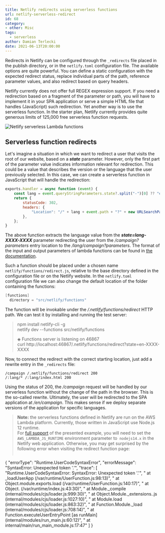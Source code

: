 ```yaml
---
title: Netlify redirects using serverless functions
url: netlify-serverless-redirect
id: 68
category:
- other: Misc
tags:
  - serverless
author: Damian Terlecki
date: 2021-06-13T20:00:00
---
```


Redirects in Netlify can be configured through the `_redirects` file placed in the publish directory,
or in the `netlify.toml` configuration file. The available options are quite powerful. You can define a
static configuration with the expected redirect status, replace individual parts of the path,
reference parameter values, and also redirect based on query headers.

Netlify currently does not offer full REGEX expression support.
If you need a redirection based on a fragment of the parameter or path, you will have to implement it in your SPA application
or serve a simple HTML file that handles (JavaScript) such redirection. Yet another way is to use the serverless function.
In the starter plan, Netlify currently provides quite generous limits of 125,000 free serverless function requests.

<img src="/img/hq/netlify-functions.png" alt="Netlify serverless Lambda functions" title="Netlify serverless Lambda function logs">

## Serverless function redirects

Let's imagine a situation in which we want to redirect a user that visits the root of our website, based on a ***state*** parameter.
However, only the first part of the parameter value indicates information relevant for redirection.
This could be a value that describes the version or the language that the user previously selected.
In this case, we can create a serverless function in JavaScript that will handle the redirection:
```javascript
exports.handler = async function (event) {
    const lang = event.queryStringParameters.state?.split("-")[0] ?? "en";
    return {
        statusCode: 302,
        headers: {
            "Location": "/" + lang + event.path + "?" + new URLSearchParams(event.queryStringParameters),
        },
    };
}
```

The above function extracts the language value from the ***state=lang-XXXX-XXXX*** parameter redirecting the user
from the */campaign?parameters* entry location to the */lang/campaign?parameters*.
The format of the input and output parameters of lambda functions can be found in [the documentation](https://docs.netlify.com/functions/build-with-javascript/).

Such a function should be placed under a chosen name `netlify/functions/redirect.js`, relative to the base directory defined in the configuration file or on the Netlify website.
In the `netlify.toml` configuration file we can also change the default location of the folder containing the functions:

```groovy
[functions]
  directory = "src/netlify/functions"
```

The function will be invokable under the */.netlify/functions/redirect* HTTP path. We can test it by installing and running the test server:

> npm install netlify-cli -g  
> netlify dev --functions src/netlify/functions
> 
> ◈ Functions server is listening on 46867  
> curl http://localhost:46867/.netlify/functions/redirect?state=en-XXXX-XXXX

Now, to connect the redirect with the correct starting location, just add a rewrite entry in the `_redirects` file:

```
/campaign /.netlify/functions/redirect 200
/:lang/* /:lang/index.html 200
```

Using the status of 200, the */campaign* request will be handled by our serverless function without the change of the path in the browser.
This is the so-called rewrite.
Ultimately, the user will be redirected to the SPA application at */en/campaign*. This makes sense if we deploy separate versions of the application
for specific languages.

> **Note:** the serverless functions defined in Netlify are run on the AWS Lambda platform. Currently, those written in JavaScript
> use Node.js 12 runtime.  
> For [full support](https://developer.mozilla.org/en-US/docs/Web/JavaScript/Reference/Operators/Optional_chaining#browser_compatibility) of the presented example,
> you will need to set the `AWS_LAMBDA_JS_RUNTIME` environment parameter to` nodejs14.x` in the Netlify web application.
> Otherwise, you may get surprised by the following error when visiting the redirect function page:
>```javascript
{
  "errorType": "Runtime.UserCodeSyntaxError",
  "errorMessage": "SyntaxError: Unexpected token '.'",
  "trace": [
    "Runtime.UserCodeSyntaxError: SyntaxError: Unexpected token '.'",
    "    at _loadUserApp (/var/runtime/UserFunction.js:98:13)",
    "    at Object.module.exports.load (/var/runtime/UserFunction.js:140:17)",
    "    at Object.<anonymous> (/var/runtime/index.js:43:30)",
    "    at Module._compile (internal/modules/cjs/loader.js:999:30)",
    "    at Object.Module._extensions..js (internal/modules/cjs/loader.js:1027:10)",
    "    at Module.load (internal/modules/cjs/loader.js:863:32)",
    "    at Function.Module._load (internal/modules/cjs/loader.js:708:14)",
    "    at Function.executeUserEntryPoint [as runMain] (internal/modules/run_main.js:60:12)",
    "    at internal/main/run_main_module.js:17:47"
  ]
}
```